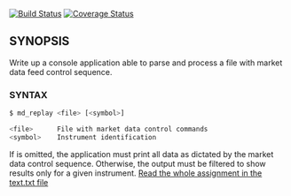 [![Build Status](https://travis-ci.org/skwllsp/test_feed_handler.png)](https://travis-ci.org/skwllsp/test_feed_handler)
[![Coverage Status](https://coveralls.io/repos/github/skwllsp/test_feed_handler/badge.svg?branch=master)](https://coveralls.io/github/skwllsp/test_feed_handler?branch=master)


## SYNOPSIS


Write up a console application able to parse and process a file with market data feed control sequence.

### SYNTAX


``` bash
$ md_replay <file> [<symbol>]

<file> 	    File with market data control commands
<symbol>    Instrument identification

```



If <symbol> is omitted, the application must print all data
as dictated by the market data control sequence. Otherwise,
the output must be filtered to show results only for a given
instrument. [Read the whole assignment in the text.txt file](https://github.com/skwllsp/test_feed_handler/blob/master/task.txt)

